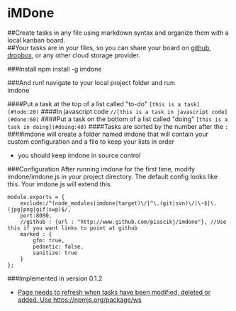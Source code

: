 iMDone
==========
##Create tasks in any file using markdown syntax and organize them with a local kanban board.  
##Your tasks are in your files, so you can share your board on [github](http://www.github.com), [dropbox](http://www.dropbox.com), or any other cloud storage provider.

###Install
   npm install -g imdone

###And run!
navigate to your local project folder and run:  
   imdone

####Put a task at the top of a list called "to-do"
   `[this is a task](#todo:20)`
####In javascript code
   `//[this is a task in javascript code](#done:60)`
####Put a task on the bottom of a list called "doing"
   `[this is a task in doing](#doing:40)` 
####Tasks are sorted by the number after the `:`
####imdone will create a folder named imdone that will contain your custom configuration and a file to keep your lists in order
   - you should keep imdone in source control

###Configuration
After running imdone for the first time, modify imdone/imdone.js in your project directory.  The default config looks like this.  Your imdone.js will extend this.

	module.exports = {
		exclude:/^(node_modules|imdone|target)\/|^\.(git|svn)\/|\~$|\.(jpg|png|gif|swp)$/,
		port:8080,
		//github : {url : "http://www.github.com/piascikj/imdone"}, //Use this if you want links to point at github
		marked : {
			gfm: true,
			pedantic: false,
			sanitize: true
		}
	};

###Implemented in version 0.1.2
- [Page needs to refresh when tasks have been modified, deleted or added.  Use <https://npmjs.org/package/ws>](#done:0)